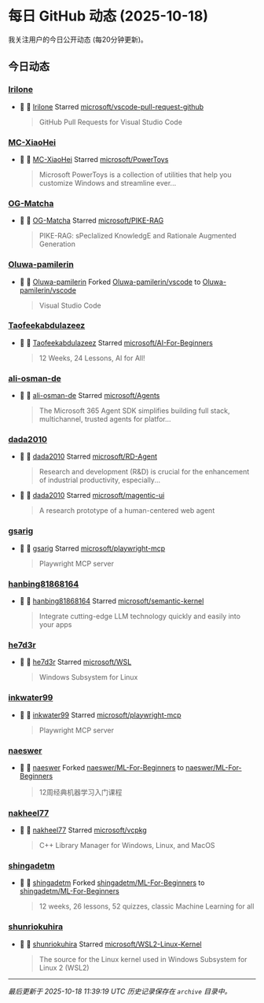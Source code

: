 # 每日 GitHub 动态 (2025-10-18)

我关注用户的今日公开动态 (每20分钟更新)。

## 今日动态

### [Irilone](https://github.com/Irilone)
- 🌟 👤 [Irilone](https://github.com/Irilone) Starred [microsoft/vscode-pull-request-github](https://github.com/microsoft/vscode-pull-request-github)
  > GitHub Pull Requests for Visual Studio Code

### [MC-XiaoHei](https://github.com/MC-XiaoHei)
- 🌟 👤 [MC-XiaoHei](https://github.com/MC-XiaoHei) Starred [microsoft/PowerToys](https://github.com/microsoft/PowerToys)
  > Microsoft PowerToys is a collection of utilities that help you customize Windows and streamline ever...

### [OG-Matcha](https://github.com/OG-Matcha)
- 🌟 👤 [OG-Matcha](https://github.com/OG-Matcha) Starred [microsoft/PIKE-RAG](https://github.com/microsoft/PIKE-RAG)
  > PIKE-RAG: sPecIalized KnowledgE and Rationale Augmented Generation

### [Oluwa-pamilerin](https://github.com/Oluwa-pamilerin)
- 🍴 👤 [Oluwa-pamilerin](https://github.com/Oluwa-pamilerin) Forked [Oluwa-pamilerin/vscode](https://github.com/Oluwa-pamilerin/vscode) to [Oluwa-pamilerin/vscode](https://github.com/Oluwa-pamilerin/vscode)
  > Visual Studio Code

### [Taofeekabdulazeez](https://github.com/Taofeekabdulazeez)
- 🌟 👤 [Taofeekabdulazeez](https://github.com/Taofeekabdulazeez) Starred [microsoft/AI-For-Beginners](https://github.com/microsoft/AI-For-Beginners)
  > 12 Weeks, 24 Lessons, AI for All!

### [ali-osman-de](https://github.com/ali-osman-de)
- 🌟 👤 [ali-osman-de](https://github.com/ali-osman-de) Starred [microsoft/Agents](https://github.com/microsoft/Agents)
  > The Microsoft 365 Agent SDK simplifies building full stack, multichannel, trusted agents for platfor...

### [dada2010](https://github.com/dada2010)
- 🌟 👤 [dada2010](https://github.com/dada2010) Starred [microsoft/RD-Agent](https://github.com/microsoft/RD-Agent)
  > Research and development (R&D) is crucial for the enhancement of industrial productivity, especially...
- 🌟 👤 [dada2010](https://github.com/dada2010) Starred [microsoft/magentic-ui](https://github.com/microsoft/magentic-ui)
  > A research prototype of a human-centered web agent

### [gsarig](https://github.com/gsarig)
- 🌟 👤 [gsarig](https://github.com/gsarig) Starred [microsoft/playwright-mcp](https://github.com/microsoft/playwright-mcp)
  > Playwright MCP server

### [hanbing81868164](https://github.com/hanbing81868164)
- 🌟 👤 [hanbing81868164](https://github.com/hanbing81868164) Starred [microsoft/semantic-kernel](https://github.com/microsoft/semantic-kernel)
  > Integrate cutting-edge LLM technology quickly and easily into your apps

### [he7d3r](https://github.com/he7d3r)
- 🌟 👤 [he7d3r](https://github.com/he7d3r) Starred [microsoft/WSL](https://github.com/microsoft/WSL)
  > Windows Subsystem for Linux

### [inkwater99](https://github.com/inkwater99)
- 🌟 👤 [inkwater99](https://github.com/inkwater99) Starred [microsoft/playwright-mcp](https://github.com/microsoft/playwright-mcp)
  > Playwright MCP server

### [naeswer](https://github.com/naeswer)
- 🍴 👤 [naeswer](https://github.com/naeswer) Forked [naeswer/ML-For-Beginners](https://github.com/naeswer/ML-For-Beginners) to [naeswer/ML-For-Beginners](https://github.com/naeswer/ML-For-Beginners)
  > 12周经典机器学习入门课程

### [nakheel77](https://github.com/nakheel77)
- 🌟 👤 [nakheel77](https://github.com/nakheel77) Starred [microsoft/vcpkg](https://github.com/microsoft/vcpkg)
  > C++ Library Manager for Windows, Linux, and MacOS

### [shingadetm](https://github.com/shingadetm)
- 🍴 👤 [shingadetm](https://github.com/shingadetm) Forked [shingadetm/ML-For-Beginners](https://github.com/shingadetm/ML-For-Beginners) to [shingadetm/ML-For-Beginners](https://github.com/shingadetm/ML-For-Beginners)
  > 12 weeks, 26 lessons, 52 quizzes, classic Machine Learning for all

### [shunriokuhira](https://github.com/shunriokuhira)
- 🌟 👤 [shunriokuhira](https://github.com/shunriokuhira) Starred [microsoft/WSL2-Linux-Kernel](https://github.com/microsoft/WSL2-Linux-Kernel)
  > The source for the Linux kernel used in Windows Subsystem for Linux 2 (WSL2)


---
*最后更新于 2025-10-18 11:39:19 UTC*
*历史记录保存在 `archive` 目录中。*
